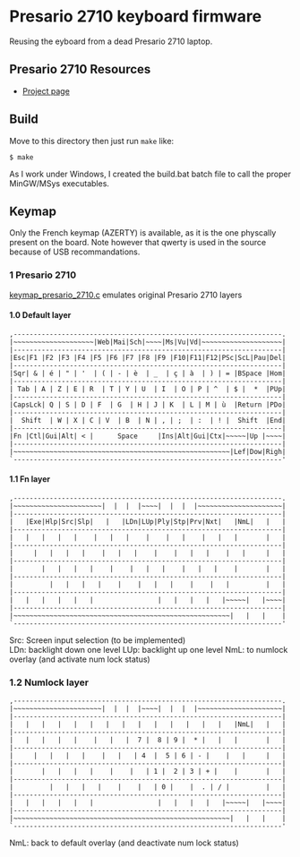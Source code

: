 Presario 2710 keyboard firmware
======================
Reusing the eyboard from a dead Presario 2710 laptop.

## Presario 2710 Resources
- [Project page](http://www.obones.com/article/27)

## Build
Move to this directory then just run `make` like:

    $ make
    
As I work under Windows, I created the build.bat batch file to call the proper MinGW/MSys executables. 

## Keymap
Only the French keymap (AZERTY) is available, as it is the one physcally present on the board.
Note however that qwerty is used in the source because of USB recommandations. 

### 1  Presario 2710
[keymap_presario_2710.c](keymap_presario_2710.c) emulates original Presario 2710 layers

#### 1.0 Default layer
    ,-------------------------------------------------------------------.
    |~~~~~~~~~~~~~~~~~~~~|Web|Mai|Sch|~~~~|Ms|Vu|Vd|~~~~~~~~~~~~~~~~~~~~|
    |-------------------------------------------------------------------|
    |Esc|F1 |F2 |F3 |F4 |F5 |F6 |F7 |F8 |F9 |F10|F11|F12|PSc|ScL|Pau|Del|
    |-------------------------------------------------------------------|
    |Sqr| & | é | " | '  | ( | - | è  | _  | ç | à  | ) | = |BSpace |Hom|
    |-------------------------------------------------------------------|
    | Tab | A | Z | E | R  | T | Y | U  | I  | O | P | ^  | $ |  *  |PUp|
    |-------------------------------------------------------------------|
    |CapsLck| Q | S | D | F  | G  | H | J | K  | L | M | ù  |Return |PDo|
    |-------------------------------------------------------------------|
    |  Shift  | W | X | C | V  | B  | N | , | ;  | :  | ! |  Shift  |End|
    |-------------------------------------------------------------------|
    |Fn |Ctl|Gui|Alt| < |      Space     |Ins|Alt|Gui|Ctx|~~~~~|Up |~~~~|
    |-------------------------------------------------------------------|
    |~~~~~~~~~~~~~~~~~~~~~~~~~~~~~~~~~~~~~~~~~~~~~~~~~~~~~~|Lef|Dow|Righ|
    `-------------------------------------------------------------------'

#### 1.1 Fn layer
    ,-------------------------------------------------------------------.
    |~~~~~~~~~~~~~~~~~~~~~~|  |  |  |~~~~|  |  |  |~~~~~~~~~~~~~~~~~~~~~|
    |-------------------------------------------------------------------|
    |   |Exe|Hlp|Src|Slp|   |   |LDn|LUp|Ply|Stp|Prv|Nxt|   |NmL|   |   |
    |-------------------------------------------------------------------|
    |   |   |   |   |    |   |   |    |    |   |    |   |   |       |   |
    |-------------------------------------------------------------------|
    |     |   |   |   |    |   |   |    |    |   |   |    |   |     |   |
    |-------------------------------------------------------------------|
    |       |   |   |   |    |    |   |   |    |   |   |    |       |   |
    |-------------------------------------------------------------------|
    |         |   |   |   |    |    |   |   |    |    |   |         |   |
    |-------------------------------------------------------------------|
    |   |   |   |   |   |                |   |   |   |   |~~~~~|   |~~~~|
    |-------------------------------------------------------------------|
    |~~~~~~~~~~~~~~~~~~~~~~~~~~~~~~~~~~~~~~~~~~~~~~~~~~~~~~|   |   |    |
    `-------------------------------------------------------------------'
     
Src: Screen input selection (to be implemented)     
LDn:  backlight down one level
LUp: backlight up one level
NmL: to numlock overlay (and activate num lock status)

### 1.2 Numlock layer
    ,-------------------------------------------------------------------.
    |~~~~~~~~~~~~~~~~~~~~~~|  |  |  |~~~~|  |  |  |~~~~~~~~~~~~~~~~~~~~~|
    |-------------------------------------------------------------------|
    |   |   |   |   |   |   |   |   |   |   |   |   |   |   |NmL|   |   |
    |-------------------------------------------------------------------|
    |   |   |   |   |    |   |   |  7 |  8 | 9 |  * |   |   |       |   |
    |-------------------------------------------------------------------|
    |     |   |   |   |    |   |   | 4  |  5 | 6 | - |    |   |     |   |
    |-------------------------------------------------------------------|
    |       |   |   |   |    |    |   | 1 |  2 | 3 | + |    |       |   |
    |-------------------------------------------------------------------|
    |         |   |   |   |    |    |   | 0 |    |  . | / |         |   |
    |-------------------------------------------------------------------|
    |   |   |   |   |   |                |   |   |   |   |~~~~~|   |~~~~|
    |-------------------------------------------------------------------|
    |~~~~~~~~~~~~~~~~~~~~~~~~~~~~~~~~~~~~~~~~~~~~~~~~~~~~~~|   |   |    |
    `-------------------------------------------------------------------'

NmL: back to default overlay (and deactivate num lock status)

